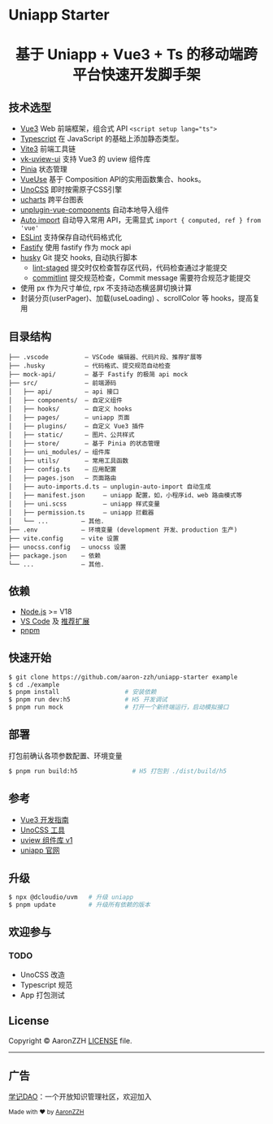 # Uniapp Starter

<h1 align="center">
  基于 Uniapp + Vue3 + Ts 的移动端跨平台快速开发脚手架
</h1>

## 技术选型

- [Vue3](https://cn.vuejs.org/) Web 前端框架，组合式 API `<script setup lang="ts">`
- [Typescript](https://www.typescriptlang.org/) 在 JavaScript 的基础上添加静态类型。
- [Vite3](https://cn.vitejs.dev/) 前端工具链
- [vk-uview-ui](https://vkuviewdoc.fsq.pub/) 支持 Vue3 的 uview 组件库
- [Pinia](https://pinia.vuejs.org/) 状态管理
- [VueUse](https://vueuse.org/) 基于 Composition API的实用函数集合、hooks。
- [UnoCSS](https://github.com/antfu/unocss) 即时按需原子CSS引擎
- [ucharts](https://www.ucharts.cn/) 跨平台图表
- [unplugin-vue-components](https://github.com/antfu/unplugin-vue-components) 自动本地导入组件
- [Auto import](https://github.com/antfu/unplugin-auto-import) 自动导入常用 API，无需显式 `import { computed, ref } from 'vue'`
- [ESLint](https://eslint.org/) 支持保存自动代码格式化
- [Fastify](https://github.com/fastify/fastify) 使用 fastify 作为 mock api
- [husky](https://typicode.github.io/husky/#/) Git 提交 hooks, 自动执行脚本
  - [lint-staged](https://github.com/okonet/lint-staged) 提交时仅检查暂存区代码，代码检查通过才能提交
  - [commitlint](https://commitlint.js.org/#/) 提交规范检查，Commit message 需要符合规范才能提交
- 使用 px 作为尺寸单位, rpx 不支持动态横竖屏切换计算
- 封装分页(userPager)、加载(useLoading) 、scrollColor 等 hooks，提高复用

## 目录结构

```
├── .vscode          — VSCode 编辑器、代码片段、推荐扩展等
├── .husky           — 代码格式、提交规范自动检查
├── mock-api/        — 基于 Fastify 的极简 api mock
├── src/             — 前端源码
│   ├── api/         — api 接口
│   ├── components/  — 自定义组件
│   ├── hooks/       — 自定义 hooks
│   ├── pages/       — uniapp 页面
│   ├── plugins/     — 自定义 Vue3 插件
│   ├── static/      — 图片、公共样式
│   ├── store/       — 基于 Pinia 的状态管理
│   ├── uni_modules/ — 组件库
│   ├── utils/       — 常用工具函数
│   ├── config.ts    — 应用配置
│   ├── pages.json   — 页面路由
│   ├── auto-imports.d.ts — unplugin-auto-import 自动生成
│   ├── manifest.json     — uniapp 配置，如，小程序id、web 路由模式等
│   ├── uni.scss          — uniapp 样式变量
│   ├── permission.ts     — uniapp 拦截器
│   └── ...         — 其他.
├── .env            — 环境变量 (development 开发、production 生产)
├── vite.config     — vite 设置
├── unocss.config   — unocss 设置
├── package.json    — 依赖
└── ...             — 其他.
```

## 依赖

- [Node.js](https://nodejs.org/) >= V18
- [VS Code](https://code.visualstudio.com/) 及 [推荐扩展](.vscode/extensions.json)
- [pnpm](https://pnpm.io/)

## 快速开始

```bash
$ git clone https://github.com/aaron-zzh/uniapp-starter example
$ cd ./example
$ pnpm install                  # 安装依赖
$ pnpm run dev:h5               # H5 开发调试
$ pnpm run mock                 # 打开一个新终端运行，启动模拟接口
```

## 部署

打包前确认各项参数配置、环境变量

```bash
$ pnpm run build:h5               # H5 打包到 ./dist/build/h5
```

## 参考

- [Vue3 开发指南](https://cn.vuejs.org/guide/introduction.html)
- [UnoCSS 工具](https://uno.antfu.me/)
- [uview 组件库 v1](https://v1.uviewui.com/)
- [uniapp 官网](https://uniapp.dcloud.net.cn/)

## 升级

```bash
$ npx @dcloudio/uvm   # 升级 uniapp
$ pnpm update         # 升级所有依赖的版本
```

## 欢迎参与

### TODO

- UnoCSS 改造
- Typescript 规范
- App 打包测试

## License

Copyright © AaronZZH
[LICENSE](https://github.com/aaron-zzh/uniapp-starter/blob/main/LICENSE) file.

---

## 广告

[学记DAO](https://github.com/tfwai/tfw-community)：一个开放知识管理社区，欢迎加入

<sup>Made with ♥ by [AaronZZH](http://aaronzzh.cn)</sup>
